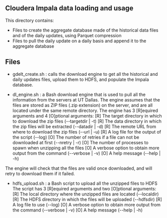 Cloudera Impala data loading and usage
--------------------------------------
This directory contains:
- Files to create the aggregate database made of the historical data files and of the daily updates, using Parquet compression
- Files to pull the daily update on a daily basis and append it to the aggregate database 

Files
-----------------------------
- gdelt_create.sh : calls the download engine to get all the historical and daily updates files, upload them to HDFS, and populate the Impala database.

- dl_engine.sh : a Bash download engine that is used to pull all the information from the servers at UT Dallas.
The engine assumes that the files are stored as ZIP files (.zip extension) on the server, and are all located under the same remote directory.
The engine has 3 [R]equired arguments and 4 [O]ptional arguments:
 [R] The target directory in which to download the zip files (--targetdir | -t)
 [R] The data directory in which the zip files will be extracted (--datadir | -d)
 [R] The remote URL from where to download the zip files (--url | -u)
 [R] A log file for the output of the script (--log)
 [O] The number of retries if a file can not be downloaded at first (--nretry | -r)
 [O] The number of processes to spawn when unzipping all the files 
 [O] A verbose option to obtain more output from the command (--verbose | -v)
 [O] A help message (--help | -h) 

The engine will check that the files are valid once downloaded, and will retry to download them if it failed. 

- hdfs_upload.sh : a Bash script to upload all the unzipped files to HDFS
The script has 3 [R]equired arguments and two [O]ptional arguments:
 [R] The local directory where the unzipped files are located (--localdir)
 [R] The HDFS directory in which the files will be uploaded (--hdfsdir)
 [R] A log file to use (--log)
 [O] A verbose option to obtain more output from the command (--verbose | -v)
 [O] A help message (--help | -h) 
